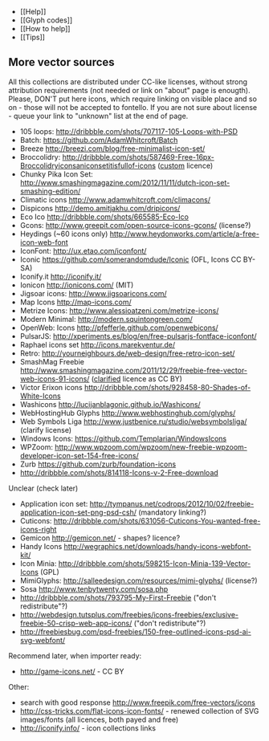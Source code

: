 * [[Help]]
* [[Glyph codes]]
* [[How to help]]
* [[Tips]]

More vector sources
-------------------

All this collections are distributed under CC-like licenses, without strong attribution requirements (not needed or link on "about" page is enougth). Please, DON'T put here icons, which require linking on visible place and so on - those will not be accepted to fontello. If you are not sure about license - queue your link to "unknown" list at the end of page.

* 105 loops: http://dribbble.com/shots/707117-105-Loops-with-PSD
* Batch: https://github.com/AdamWhitcroft/Batch
* Breeze http://breezi.com/blog/free-minimalist-icon-set/
* Broccolidry: http://dribbble.com/shots/587469-Free-16px-Broccolidryiconsaniconsetitisfullof-icons ([custom](http://licence.visualidiot.com/) licence)
* Chunky Pika Icon Set: http://www.smashingmagazine.com/2012/11/11/dutch-icon-set-smashing-edition/
* Climatic icons http://www.adamwhitcroft.com/climacons/
* Dispicons http://demo.amitjakhu.com/dripicons/
* Eco Ico http://dribbble.com/shots/665585-Eco-Ico
* Gcons: http://www.greepit.com/open-source-icons-gcons/ (license?)
* Heydings (~60 icons only) http://www.heydonworks.com/article/a-free-icon-web-font
* IconFont: http://ux.etao.com/iconfont/
* Iconic https://github.com/somerandomdude/Iconic (OFL, Icons CC BY-SA)
* Iconify.it http://iconify.it/
* Ionicon http://ionicons.com/ (MIT)
* Jigsoar icons: http://www.jigsoaricons.com/
* Map Icons http://map-icons.com/
* Metrize Icons: http://www.alessioatzeni.com/metrize-icons/
* Modern Minimal: http://modern.squintongreen.com/
* OpenWeb: Icons http://pfefferle.github.com/openwebicons/
* PulsarJS: http://xperiments.es/blog/en/free-pulsarjs-fontface-iconfont/
* Raphael icons set http://icons.marekventur.de/
* Retro: http://yourneighbours.de/web-design/free-retro-icon-set/
* SmashMag Freebie http://www.smashingmagazine.com/2011/12/29/freebie-free-vector-web-icons-91-icons/ ([clarified](http://www.smashingmagazine.com/2012/06/18/freebie-academic-icon-set-10-png-psd-icons/#more-130442) licence as CC BY)
* Victor Erixon icons http://dribbble.com/shots/928458-80-Shades-of-White-Icons
* Washicons http://lucijanblagonic.github.io/Washicons/
* WebHostingHub Glyphs http://www.webhostinghub.com/glyphs/
* Web Symbols Liga http://www.justbenice.ru/studio/websymbolsliga/ (clarify license)
* Windows Icons: https://github.com/Templarian/WindowsIcons
* WPZoom: http://www.wpzoom.com/wpzoom/new-freebie-wpzoom-developer-icon-set-154-free-icons/
* Zurb https://github.com/zurb/foundation-icons
* http://dribbble.com/shots/814118-Icons-v-2-Free-download

Unclear (check later)

* Application icon set: http://tympanus.net/codrops/2012/10/02/freebie-application-icon-set-png-psd-csh/ (mandatory linking?)
* Cuticons: http://dribbble.com/shots/631056-Cuticons-You-wanted-free-icons-right
* Gemicon http://gemicon.net/ - shapes? licence?
* Handy Icons http://wegraphics.net/downloads/handy-icons-webfont-kit/
* Icon Minia: http://dribbble.com/shots/598215-Icon-Minia-139-Vector-Icons (GPL)
* MimiGlyphs: http://salleedesign.com/resources/mimi-glyphs/ (license?)
* Sosa http://www.tenbytwenty.com/sosa.php
* http://dribbble.com/shots/793795-My-First-Freebie ("don't redistribute"?)
* http://webdesign.tutsplus.com/freebies/icons-freebies/exclusive-freebie-50-crisp-web-app-icons/ ("don't redistribute"?)
* http://freebiesbug.com/psd-freebies/150-free-outlined-icons-psd-ai-svg-webfont/

Recommend later, when importer ready:

* http://game-icons.net/ - CC BY


Other:

* search with good response http://www.freepik.com/free-vectors/icons
* http://css-tricks.com/flat-icons-icon-fonts/ - renewed collection of SVG images/fonts (all licences, both payed and free)
* http://iconify.info/ - icon collections links 